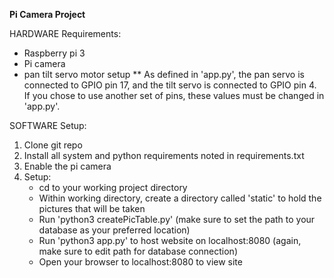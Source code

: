 **Pi Camera Project**

HARDWARE Requirements:
-	Raspberry pi 3
-	Pi camera
-	pan tilt servo motor setup
** As defined in 'app.py', the pan servo is connected to GPIO pin 17, and the tilt servo is connected to GPIO pin 4. 
If you chose to use another set of pins, these values must be changed in 'app.py'.

SOFTWARE Setup:
  1.	Clone git repo  
  2.	Install all system and python requirements noted in requirements.txt
  3.	Enable the pi camera
  4.	Setup: 
        -	cd to your working project directory
        -	Within working directory, create a directory called 'static' to hold the pictures that will be taken
        -	Run 'python3 createPicTable.py' (make sure to set the path to your database as your preferred location)       
        -	Run 'python3 app.py' to host website on localhost:8080 (again, make sure to edit path for database connection)
        -	Open your browser to localhost:8080 to view site

